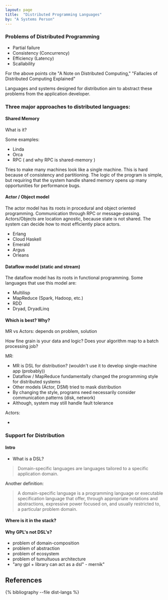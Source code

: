 ```yaml
---
layout: page
title:  "Distributed Programming Languages"
by: "A Systems Person"
---
```


### Problems of Distributed Programming

* Partial failure
* Consistency (Concurrency)
* Efficiency (Latency)
* Scallability

For the above points cite "A Note on Distributed Computing," "Fallacies of Distributed Computing Explained"

Languages and systems designed for distribution aim to abstract these problems from the application developer.


### Three major approaches to distributed languages:

#### Shared Memory

What is it?

Some examples:

* Linda
* Orca
* RPC ( and why RPC is shared-memory )

Tries to make many machines look like a single machine.
This is hard because of consistency and partitioning.
The logic of the program is simple, but requiring that the system handle shared memory opens up many opportunities for performance bugs.

#### Actor / Object model

The actor model has its roots in procedural and object oriented programming.
Communication through RPC or message-passing.
Actors/Objects are location agnostic, because state is not shared.
The system can decide how to most efficiently place actors.

* Erlang
* Cloud Haskell
* Emerald
* Argus
* Orleans

#### Dataflow model (static and stream)

The dataflow model has its roots in functional programming.
Some languages that use this model are:

* Multilisp
* MapReduce (Spark, Hadoop, etc.)
* RDD
* Dryad, DryadLinq

#### Which is best? Why?

MR vs Actors: depends on problem, solution

How fine grain is your data and logic?
Does your algorithm map to a batch processing job?

MR:

* MR is DSL for distribution? (wouldn't use it to develop single-machine app (probably))
* Dataflow / MapReduce fundamentally changed the programming style for distributed systems
* Other models (Actor, DSM) tried to mask distribution
* By changing the style, programs need necessarily consider communication patterns (disk, network)
* Although, system may still handle fault tolerance

Actors:

* 

### Support for Distribution

#### Intro

* What is a DSL?

> Domain-specific languages are languages tailored to a specific application domain.

Another definition:

> A domain-specific language is a programming language or executable specification language that offer, through appropriate notations and abstractions, expressive power focused on, and usually restricted to, a particular problem domain.

#### Where is it in the stack?

#### Why GPL's not DSL's?

* problem of domain-composition
* problem of abstraction
* problem of ecosystem
* problem of tumultuous architecture
* "any gpl + library can act as a dsl" - mernik"

## References

{% bibliography --file dist-langs %}

